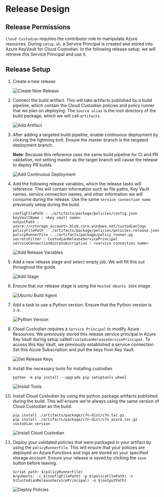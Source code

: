 # Release Design

## Release Permissions

`Cloud Custodian` requires the contributor role to manipulate Azure resources. During `setup.sh`, a Service Principal is created and stored into Azure KeyVault for Cloud Custodian. In the following release setup, we will retrieve this Service Principal and use it.

## Release Setup

1. Create a new release

    ![Create New Release](../docs/images/new-release.png)

2. Connect the build artifact. This will take artifacts published by a build pipeline, which contain the Cloud Custodian policies and policy runner that we plan on deploying. The `Source alias` is the root directory of the build package, which we will call `artifacts`.

    ![Add Artifact](../docs/images/add-artifact.png)

3. After adding a targeted build pipeline, enable continuous deployment by clicking the lightning bolt. Ensure the master branch is the targeted deployment branch.

    **Note**: Because this reference uses the same build pipeline for CI and PR validation, not setting master as the target branch will cause the release to deploy PR builds.

    ![Add Continuous Deployment](../docs/images/continuous-deployment.png)
    
4. Add the following release variables, which the release tasks will reference. This will contain information such as file paths, Key Vault names, service connection names, and other information we will consume during the release. Use the same `service connection name` previously setup during the build.

    ```
    configFilePath : ./artifacts/package/policies/config.json
    keyVaultName : <key vault name>
    outputPath : azure://<storage_account>.blob.core.windows.net/custodianlogs
    policyFilePath : ./artifacts/package/policies/policies.release.json
    policyRunnerFile : ./artifacts/package/policy_runner.py
    secretsFilter : CustodianReleaseServicePrincipal
    serviceConnectionAzureSubscription : <service connection name>
    ```

    ![Add Release Variables](../docs/images/add-release-variables.png)

5. Add a new release stage and select empty job. We will fill this out throughout the guide.

    ![Add Stage](../docs/images/empty-job.png)

6. Ensure that our release stage is using the `Hosted Ubuntu 1604` image.

    ![Ubuntu Build Agent](../docs/images/ubuntu-agent.png)

7. Add a task to use a Python version. Ensure that the Python version is `3.6`.

    ![Python Version](../docs/images/python-version.png)

8. Cloud Custodian requires a `Service Principal` to modify Azure Resources. We previously stored this release service principal in Azure Key Vault during setup called `CustodianReleaseServicePrincipal`. To access this Key Vault, we previously established a service connection. Set this Azure Subscription and pull the keys from Key Vault.

    ![Get Release Keys](../docs/images/get-release-secrets.png)

9. Install the necessary tools for installing custodian

    ```
    python -m pip install --upgrade pip setuptools wheel
    ```

    ![Install Tools](../docs/images/install-tools.png)

9. Install Cloud Custodian by using the python package artifacts published during the build. This will ensure we're always using the same version of Cloud Custodian as the build.

    ```
    pip install ./artifacts/package/c7n-dist/c7n.tar.gz
    pip install ./artifacts/package/c7n-dist/c7n_azure.tar.gz
    custodian version
    ```

    ![Install Cloud Custodian](../docs/images/install-cloud-custodian.png)

11. Deploy your validated policies that were packaged in your artifact by using the `policyRunnerFile`. This will ensure that your policies are deployed on Azure Functions and logs are stored on your specified storage account. Ensure your release is saved by clicking the `save` button before leaving.

    ```
    Script path: $(policyRunnerFile)
    Arguments: -c $(configFilePath) -p $(policyFilePath) -s $(CustodianReleaseServicePrincipal) -o $(outputPath)
    ```

    ![Deploy Policies](../docs/images/deploy-policies.png)